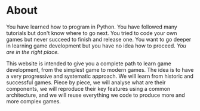 # About
You have learned how to program in Python. You have followed many tutorials but don't know where to go next. You tried to code your own games but never succeed to finish and release one. You want to go deeper in learning game development but you have no idea how to proceed. *You are in the right place.*

This website is intended to give you a complete path to learn game development, from the simplest game to modern games. The idea is to have a very progressive and systematic approach. We will learn from historic and successful games. Piece by piece, we will analyse what are their components, we will reproduce their key features using a common architecture, and we will reuse everything we code to produce more and more complex games.
